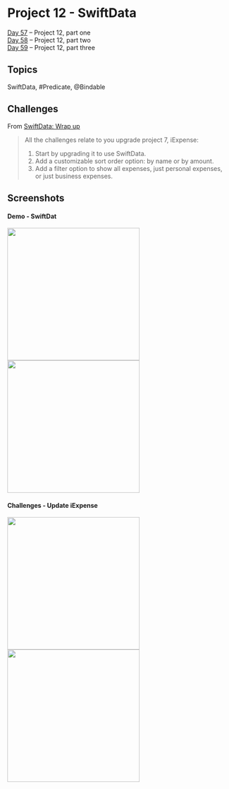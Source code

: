 # Project 12 - SwiftData

[Day 57](https://www.hackingwithswift.com/100/swiftui/57) – Project 12, part one <br />
[Day 58](https://www.hackingwithswift.com/100/swiftui/58) – Project 12, part two <br />
[Day 59](https://www.hackingwithswift.com/100/swiftui/59) – Project 12, part three

## Topics

SwiftData, #Predicate, @Bindable

## Challenges

From [SwiftData: Wrap up](https://www.hackingwithswift.com/books/ios-swiftui/swiftdata-wrap-up)

>All the challenges relate to you upgrade project 7, iExpense:
>
>1. Start by upgrading it to use SwiftData.
>2. Add a customizable sort order option: by name or by amount.
>3. Add a filter option to show all expenses, just personal expenses, or just business expenses.

## Screenshots

#### Demo - SwiftDat
<img src="https://github.com/ivanov-mi/100-days-of-SwiftUI/assets/12073144/5fbc5112-7bbe-4c2f-844a-b55bf7684bf5" width="300">
<img src="https://github.com/ivanov-mi/100-days-of-SwiftUI/assets/12073144/4657af00-4c8b-4d10-b964-8fbe023c44ca" width="300">

#### Challenges - Update iExpense
<img src="https://github.com/ivanov-mi/100-days-of-SwiftUI/assets/12073144/dd23a90c-1c75-4360-9891-372c49018b95" width="300">
<img src="https://github.com/ivanov-mi/100-days-of-SwiftUI/assets/12073144/56496a64-fe02-48c6-bd15-f58e27dab984" width="300">
